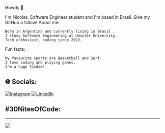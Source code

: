 Howdy 👋

I'm Nicolas, Software Engineer student and I'm based in Brasil. Give my GitHub a follow!
About me:

    Born in Argentina and currently living in Brasil .
    I study Software Engineering at Uninter University. 
    Tech enthusiast, coding since 2022.

Fun facts:

    My favourite sports are Basketball and Surf.
    I love coding and playing games.
    I'm a huge foodie!


## 🌐 Socials:
[![Instagram](https://img.shields.io/badge/Instagram-%23E4405F.svg?logo=Instagram&logoColor=white)](https://instagram.com/nilotachi) [![LinkedIn](https://img.shields.io/badge/LinkedIn-%230077B5.svg?logo=linkedin&logoColor=white)](https://www.linkedin.com/in/nicolas-saglio-rossini)

## #30NitesOfCode:
 
---

[![](https://visitcount.itsvg.in/api?id=nilotachi&icon=2&color=11)](https://visitcount.itsvg.in)
